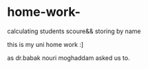 # home-work-
calculating students scoure&amp;&amp; storing by name

this is my uni home work :]

as dr.babak nouri moghaddam asked us to.
